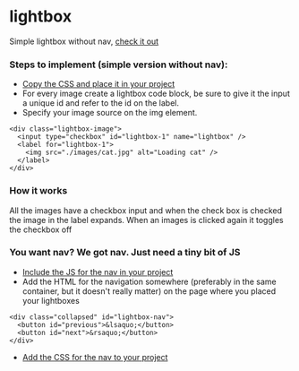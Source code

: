 # lightbox
Simple lightbox without nav, [check it out](https://datene.github.io/lightbox/index.html)


### Steps to implement (simple version without nav):

- [Copy the CSS and place it in your project](https://github.com/datene/lightbox/blob/master/lightbox.css)
- For every image create a lightbox code block, be sure to give it the input a unique id and refer to the id on the label. 
- Specify your image source on the img element.

```
<div class="lightbox-image">
  <input type="checkbox" id="lightbox-1" name="lightbox" />
  <label for="lightbox-1">
    <img src="./images/cat.jpg" alt="Loading cat" />
  </label>
</div>
```

### How it works
All the images have a checkbox input and when the check box is checked the image in the label expands. 
When an images is clicked again it toggles the checkbox off


### You want nav? We got nav. Just need a tiny bit of JS
- [Include the JS for the nav in your project](https://github.com/datene/lightbox/blob/master/all.js)
- Add the HTML for the navigation somewhere (preferably in the same container, but it doesn't really matter) on the page where you placed your lightboxes
```
<div class="collapsed" id="lightbox-nav">
  <button id="previous">&lsaquo;</button>
  <button id="next">&rsaquo;</button>
</div>
```
- [Add the CSS for the nav to your project](https://github.com/datene/lightbox/blob/master/nav.css)
